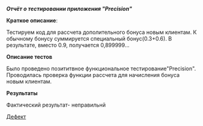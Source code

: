 ***Отчёт о тестировании приложения "Precision"***

**Краткое описание**:

Тестируем код для рассчета дополительного бонуса новым клиентам. К обычному бонусу суммируется специальный бонус(0.3+0.6). В результате, вместо 0.9, получается 0,899999...

**Описание тестов**

Было проведено позититвное функциональное тестирование"Precision". Проводилась проверка функции рассчета для начисления бонуса новым клиентам.

**Результаты**

Фактический результат- неправильнй

[Дефект](https://github.com/ILiaBer/JTask2.2/issues/1)

